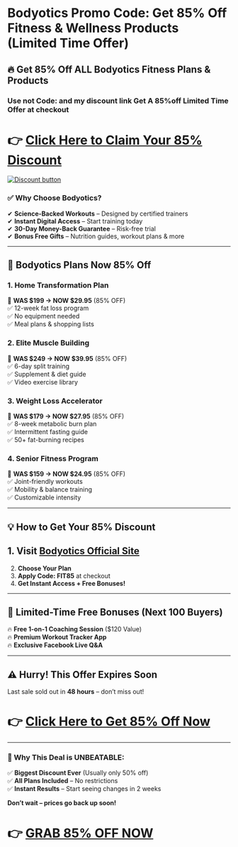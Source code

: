 
# Bodyotics Promo Code: Get 85% Off Fitness &amp; Wellness Products (Limited Time Offer)

## **🔥 Get 85% Off ALL Bodyotics Fitness Plans & Products**  
### Use not Code: and my discount link Get A 85%off Limited Time Offer  at checkout  

# 👉 **[Click Here to Claim Your 85% Discount](https://bodyotics.sjv.io/ZQMVaW)**  

[![Discount button](https://github.com/user-attachments/assets/74f6fe1e-de99-4836-8400-d27cdf756008)
](https://bodyotics.sjv.io/ZQMVaW)

### **✅ Why Choose Bodyotics?**  
✔ **Science-Backed Workouts** – Designed by certified trainers  
✔ **Instant Digital Access** – Start training today  
✔ **30-Day Money-Back Guarantee** – Risk-free trial  
✔ **Bonus Free Gifts** – Nutrition guides, workout plans & more  

---

## **📌 Bodyotics Plans Now 85% Off**  

### **1. Home Transformation Plan**  
📌 **WAS $199 → NOW $29.95** (85% OFF)  
✅ 12-week fat loss program  
✅ No equipment needed  
✅ Meal plans & shopping lists  

### **2. Elite Muscle Building**  
📌 **WAS $249 → NOW $39.95** (85% OFF)  
✅ 6-day split training  
✅ Supplement & diet guide  
✅ Video exercise library  

### **3. Weight Loss Accelerator**  
📌 **WAS $179 → NOW $27.95** (85% OFF)  
✅ 8-week metabolic burn plan  
✅ Intermittent fasting guide  
✅ 50+ fat-burning recipes  

### **4. Senior Fitness Program**  
📌 **WAS $159 → NOW $24.95** (85% OFF)  
✅ Joint-friendly workouts  
✅ Mobility & balance training  
✅ Customizable intensity  

---

## **💡 How to Get Your 85% Discount**  
## 1. **Visit [Bodyotics Official Site](https://bodyotics.sjv.io/ZQMVaW)**  
2. **Choose Your Plan**  
3. **Apply Code: FIT85** at checkout  
4. **Get Instant Access + Free Bonuses!**  

---

## **🎁 Limited-Time Free Bonuses (Next 100 Buyers)**  
🔥 **Free 1-on-1 Coaching Session** ($120 Value)  
🔥 **Premium Workout Tracker App**  
🔥 **Exclusive Facebook Live Q&A**  

---

## **⚠️ Hurry! This Offer Expires Soon**  
Last sale sold out in **48 hours** – don’t miss out!  

# 👉 **[Click Here to Get 85% Off Now](https://bodyotics.sjv.io/ZQMVaW)**  

---

### **📌 Why This Deal is UNBEATABLE:**  
✅ **Biggest Discount Ever** (Usually only 50% off)  
✅ **All Plans Included** – No restrictions  
✅ **Instant Results** – Start seeing changes in 2 weeks  

**Don’t wait – prices go back up soon!**  

# 👉 **[GRAB 85% OFF NOW](https://bodyotics.sjv.io/ZQMVaW)**  

